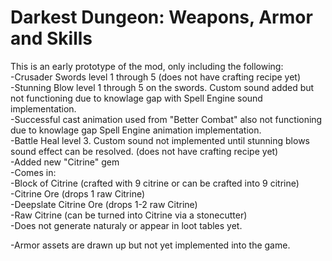 # Darkest Dungeon: Weapons, Armor and Skills

This is an early prototype of the mod, only including the following:  
-Crusader Swords level 1 through 5 (does not have crafting recipe yet)  
-Stunning Blow level 1 through 5 on the swords. Custom sound added but not functioning due to knowlage gap with Spell Engine sound implementation.   
  -Successful cast animation used from "Better Combat" also not functioning due to knowlage gap Spell Engine animation implementation.  
-Battle Heal level 3. Custom sound not implemented until stunning blows sound effect can be resolved. (does not have crafting recipe yet)  
-Added new "Citrine" gem  
-Comes in:   
  -Block of Citrine (crafted with 9 citrine or can be crafted into 9 citrine)  
  -Citrine Ore (drops 1 raw Citrine)   
  -Deepslate Citrine Ore (drops 1-2 raw Citrine)   
  -Raw Citrine (can be turned into Citrine via a stonecutter)  
  -Does not generate naturaly or appear in loot tables yet.  

-Armor assets are drawn up but not yet implemented into the game.  
